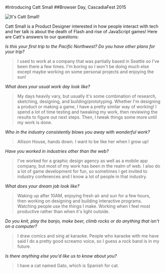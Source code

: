 #Introducing Catt Small
##Browser Day, CascadiaFest 2015

<img src="/assets/img/speakers/speaker-browser-07-catt-small.jpg" alt="It's Catt Small!" />

Catt Small is a Product Designer interested in how people interact with tech and her talk is about the death of Flash and rise of JavaScript games! Here are Catt's answers to our questions:

*Is this your first trip to the Pacific Northwest? Do you have other plans for your trip?*
> I used to work at a company that was partially based in Seattle so I've been there a few times. I'm boring so I won't be doing much else except maybe working on some personal projects and enjoying the sun!

*What does your usual work day look like?*
> My days heavily vary, but usually it's some combination of research, sketching, designing, and building/prototyping. Whether I'm designing a product or making a game, I have a pretty similar way of working! I spend a lot of time testing and tweaking my work, then reviewing the results to figure out next steps. Then, I tweak things some more until my work is done.

*Who in the industry consistently blows you away with wonderful work?*
> Allison House, hands down. I want to be like her when I grow up!

*Have you worked in industries other than the web?*
> I've worked for a graphic design agency as well as a mobile app company, but most of my work has been in the realm of web. I also do a lot of game development for fun, so sometimes I get invited to industry conferences and I know a lot of people in that industry.

*What does your dream job look like?*
> Waking up after 10AM, enjoying fresh air and sun for a few hours, then working on designing and building interactive programs. Watching people use the things I make. Working when I feel most productive rather than when it's light outside.

*Do you knit, play the banjo, make beer, climb rocks or do anything that isn't on a computer?*
> I draw comics and sing at karaoke. People who karaoke with me have said I do a pretty good screamo voice, so I guess a rock band is in my future.

*Is there anything else you'd like us to know about you?*
> I have a cat named Gato, which is Spanish for cat.
